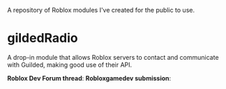 A repository of Roblox modules I've created for the public to use.

# gildedRadio
A drop-in module that allows Roblox servers to contact and communicate with Guilded, making good use of their API.

**Roblox Dev Forum thread**: <unavailable>
**Robloxgamedev submission**: <unavailable>
